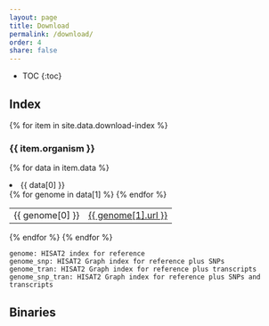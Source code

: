 ```yaml
---
layout: page
title: Download
permalink: /download/
order: 4
share: false
---
```


- TOC
{:toc}

## Index

{% for item in site.data.download-index %}
### {{ item.organism }}
  {% for data in item.data %}
<li>{{ data[0] }}</li>
<table style="border-collapse: collapse; border: none;">
{% for genome in data[1] %}
<tr style="border: none;"><td style="border: none;">{{ genome[0] }}</td><td style="border: none;"><a href="{{ genome[1].url }}">{{ genome[1].url }}</a></td></tr>
{% endfor %}
</table>
{% endfor %}
{% endfor %}


    genome: HISAT2 index for reference
    genome_snp: HISAT2 Graph index for reference plus SNPs
    genome_tran: HISAT2 Graph index for reference plus transcripts
    genome_snp_tran: HISAT2 Graph index for reference plus SNPs and transcripts

## Binaries

